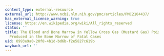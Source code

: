 ```yaml
---
content_type: external-resource
external_url: http://www.ncbi.nlm.nih.gov/pmc/articles/PMC2104437/
has_external_license_warning: true
license: https://en.wikipedia.org/wiki/All_rights_reserved
status: ''
title: The Blood and Bone Marrow in Yellow Cross Gas (Mustard Gas) Poisoning. Changes
  Produced in the Bone Marrow of Fatal Cases
uid: 0993e9a0-20f8-4b1d-bd6b-f2e5827c619b
wayback_url: ''
---
```

